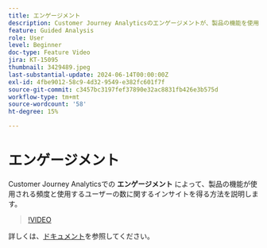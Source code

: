 ```yaml
---
title: エンゲージメント
description: Customer Journey Analyticsのエンゲージメントが、製品の機能を使用する頻度と使用するユーザーの数に関するインサイトをどのように提供するかについて説明します。
feature: Guided Analysis
role: User
level: Beginner
doc-type: Feature Video
jira: KT-15095
thumbnail: 3429489.jpeg
last-substantial-update: 2024-06-14T00:00:00Z
exl-id: 4fbe9012-58c9-4d32-9549-e382fc601f7f
source-git-commit: c3457bc3197fef37890e32ac8831fb426e3b575d
workflow-type: tm+mt
source-wordcount: '58'
ht-degree: 15%

---
```


# エンゲージメント

Customer Journey Analyticsでの **エンゲージメント** によって、製品の機能が使用される頻度と使用するユーザーの数に関するインサイトを得る方法を説明します。

>[!VIDEO](https://video.tv.adobe.com/v/3447468?captions=jpn)

詳しくは、[ドキュメント](https://experienceleague.adobe.com/ja/docs/analytics-platform/using/guided-analysis/feature-matrix/engagement)を参照してください。
